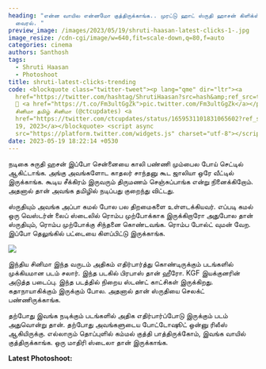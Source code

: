 ```yaml
---
heading: "என்ன வாயில என்னமோ குத்திருக்காங்க.. முரட்டு ஹாட் ஸ்ருதி ஹாசன் கிளிக்ஸ்
  வைரல். "
preview_image: /images/2023/05/19/shruti-haasan-latest-clicks-1-.jpg
image_resize: /cdn-cgi/image/w=640,fit=scale-down,q=80,f=auto
categories: cinema
authors: Santhosh
tags:
  - Shruti Haasan
  - Photoshoot
title: shruti-latest-clicks-trending
code: <blockquote class="twitter-tweet"><p lang="qme" dir="ltr"><a
  href="https://twitter.com/hashtag/ShrutiHaasan?src=hash&amp;ref_src=twsrc%5Etfw">#ShrutiHaasan</a>
  💝 <a href="https://t.co/Fm3ultGgZk">pic.twitter.com/Fm3ultGgZk</a></p>&mdash;
  சினிமா தமிழ் சினிமா (@ctcupdates) <a
  href="https://twitter.com/ctcupdates/status/1659531101831065602?ref_src=twsrc%5Etfw">May
  19, 2023</a></blockquote> <script async
  src="https://platform.twitter.com/widgets.js" charset="utf-8"></script>
date: 2023-05-19 18:22:14 +0530
---
```

நடிகை சுருதி ஹசன் இப்போ சென்னையை காலி பண்ணி மும்பைல போய் செட்டில் ஆகிட்டாங்க. அங்கு அவங்களோட காதலர் சாந்தனு கூட ஜாலியா ஒரே வீட்டில் இருக்காங்க. கூடிய சீக்கிரம் இருவரும் திருமணம் செஞ்சுப்பாங்க என்று நினைக்கிறோம். அதனால் தான் அவங்க தமிழில் நடிப்பது குறைந்து விட்டது. 

ஸ்ருதியும் அவங்க அப்பா கமல் போல பல திறமைகளை உள்ளடக்கியவர். எப்படி கமல் ஒரு வெஸ்டர்ன் லைப் ஸ்டைலில் ரொம்ப முற்போக்காக இருக்கிறாரோ அதுபோல தான் ஸ்ருதியும், ரொம்ப முற்போக்கு சிந்தனை கொண்டவங்க. ரொம்ப போல்ட் வுமன் வேற. இப்போ தெலுங்கில் பட்டையை கிளப்பிட்டு இருக்காங்க. 

![](/images/2023/05/19/shruti-haasan-latest-clicks-2-.jpg)

இந்திய சினிமா இந்த வருடம் அதிகம் எதிர்பார்த்து கொண்டிருக்கும் படங்களில் முக்கியமான படம் சலார். இந்த படகில் பிரபாஸ் தான் ஹீரோ. KGF இயக்குனரின் அடுத்த படைப்பு. இந்த படத்தில் நிறைய ஸ்டண்ட் காட்சிகள் இருக்கிறது. கதாநாயாகிக்கும் இருக்கும் போல. அதனால் தான் ஸ்ருதியை செலக்ட் பண்ணிருக்காங்க. 

தற்போது இவங்க நடிக்கும் படங்களில் அதிக எதிர்பார்ப்போடு இருக்கும் படம் அதுவொன்று தான். தற்போது அவங்களுடைய போட்டோஷூட் ஒன்னு ரிலீஸ் ஆகியிருக்கு. எல்லாரும் தொப்புளில் கம்மல் குத்தி பாத்திருக்கோம், இவங்க வாயில் குத்திருக்காங்க. ஒரு மாதிரி ஸ்டைலா தான் இருக்காங்க. 

**L﻿atest Photoshoot:**